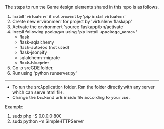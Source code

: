 The steps to run the Game design elements shared in this repo is as follows.

1. Install 'virtualenv' if not present by 'pip install virtualenv'
2. Create new environment for project by 'virtualenv flaskapp'
3. Activate the environment 'source flaskapp/bin/activate'
4. Install following packages using 'pip install <package_name>'
    - flask
    - flask-sqlalchemy
    - flask-autodoc (not used)
    - flask-jsonpify
    - sqlalchemy-migrate
    - flask-blueprint
5. Go to srcGDE folder.
6. Run using 'python runserver.py'

-----------------------

- To run the srcApplication folder. Run the folder directly with any server which can serve html file.
- Change the backend urls inside file according to your use.

Example:

1. sudo php -S 0.0.0.0:800
2. sudo python -m SimpleHTTPServer
